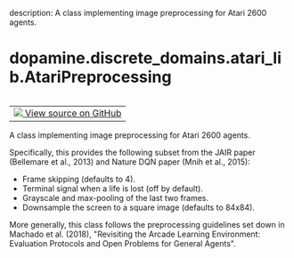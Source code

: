 description: A class implementing image preprocessing for Atari 2600 agents.

<div itemscope itemtype="http://developers.google.com/ReferenceObject">
<meta itemprop="name" content="dopamine.discrete_domains.atari_lib.AtariPreprocessing" />
<meta itemprop="path" content="Stable" />
</div>

# dopamine.discrete_domains.atari_lib.AtariPreprocessing

<!-- Insert buttons and diff -->

<table class="tfo-notebook-buttons tfo-api nocontent" align="left">
<td>
  <a target="_blank" href="https://github.com/google/dopamine/tree/master/dopamine/discrete_domains/atari_lib.py">
    <img src="https://www.tensorflow.org/images/GitHub-Mark-32px.png" />
    View source on GitHub
  </a>
</td>
</table>

A class implementing image preprocessing for Atari 2600 agents.

<!-- Placeholder for "Used in" -->

Specifically, this provides the following subset from the JAIR paper (Bellemare
et al., 2013) and Nature DQN paper (Mnih et al., 2015):

*   Frame skipping (defaults to 4).
*   Terminal signal when a life is lost (off by default).
*   Grayscale and max-pooling of the last two frames.
*   Downsample the screen to a square image (defaults to 84x84).

More generally, this class follows the preprocessing guidelines set down in
Machado et al. (2018), "Revisiting the Arcade Learning Environment: Evaluation
Protocols and Open Problems for General Agents".
